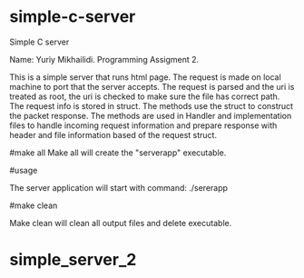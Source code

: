 # simple-c-server
Simple C server

Name: Yuriy Mikhailidi.
Programming Assigment 2.

This is a simple server that runs html page. The request is made on local machine to port that the server accepts. The
request is parsed and the uri is treated as root, the uri is checked to make sure the file has correct path. The request
info is stored in struct. The methods use the struct to construct the packet response. The methods are used in Handler 
and implementation files to handle incoming request information and prepare response with header and file information
based of the request struct.

#make all
Make all will create the "serverapp" executable.

#usage

The server application will start with command:
./sererapp <port>

#make clean

Make clean will clean all output files and delete executable.


# simple_server_2
